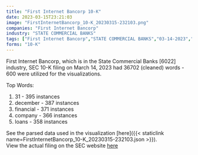 ```yaml
---
title: "First Internet Bancorp 10-K"
date: 2023-03-15T23:21:03
image: "FirstInternetBancorp_10-K_20230315-232103.png"
companies: "First Internet Bancorp"
industry: "STATE COMMERCIAL BANKS"
tags: ["First Internet Bancorp","STATE COMMERCIAL BANKS","03-14-2023","10-K"]
forms: "10-K"
---
```

First Internet Bancorp, which is in the State Commercial Banks [6022] industry, SEC 10-K filing on March 14, 2023 had 36702 (cleaned) words - 600 were utilized for the visualizations.

Top Words:
1. 31 - 395 instances
2. december - 387 instances
3. financial - 371 instances
4. company - 366 instances
5. loans - 358 instances


See the parsed data used in the visualization [here]({{< staticlink name=FirstInternetBancorp_10-K_20230315-232103.json >}}).  
View the actual filing on the SEC website [here](https://www.sec.gov/Archives/edgar/data/1562463/0001562463-23-000022.txt)